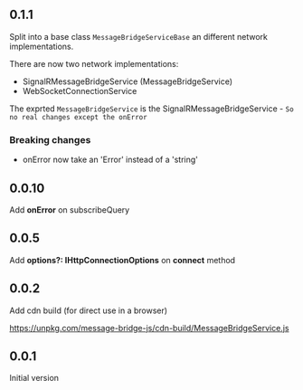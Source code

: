 ## 0.1.1

Split into a base class `MessageBridgeServiceBase` an different network implementations.

There are now two network implementations:

- SignalRMessageBridgeService (MessageBridgeService)
- WebSocketConnectionService

The exprted `MessageBridgeService` is the SignalRMessageBridgeService - `So no real changes except the onError`

### Breaking changes

- onError now take an 'Error' instead of a 'string'

## 0.0.10

Add **onError** on subscribeQuery

## 0.0.5

Add **options?: IHttpConnectionOptions** on **connect** method

## 0.0.2

Add cdn build (for direct use in a browser)

https://unpkg.com/message-bridge-js/cdn-build/MessageBridgeService.js

## 0.0.1

Initial version
